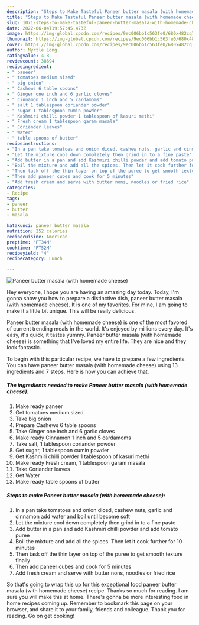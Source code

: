 ```yaml
---
description: "Steps to Make Tasteful Paneer butter masala (with homemade cheese)"
title: "Steps to Make Tasteful Paneer butter masala (with homemade cheese)"
slug: 1071-steps-to-make-tasteful-paneer-butter-masala-with-homemade-cheese
date: 2022-06-04T19:57:45.473Z
image: https://img-global.cpcdn.com/recipes/9ec006bb1c563fe0/680x482cq70/paneer-butter-masala-with-homemade-cheese-recipe-main-photo.jpg
thumbnail: https://img-global.cpcdn.com/recipes/9ec006bb1c563fe0/680x482cq70/paneer-butter-masala-with-homemade-cheese-recipe-main-photo.jpg
cover: https://img-global.cpcdn.com/recipes/9ec006bb1c563fe0/680x482cq70/paneer-butter-masala-with-homemade-cheese-recipe-main-photo.jpg
author: Myrtle Long
ratingvalue: 4.8
reviewcount: 38694
recipeingredient:
- " paneer"
- " tomatoes medium sized"
- " big onion"
- " Cashews 6 table spoons"
- " Ginger one inch and 6 garlic cloves"
- " Cinnamon 1 inch and 5 cardamoms"
- " salt 1 tablespoon coriander powder"
- " sugar 1 tablespoon cumin powder"
- " Kashmiri chilli powder 1 tablespoon of kasuri methi"
- " Fresh cream 1 tablespoon garam masala"
- " Coriander leaves"
- " Water"
- " table spoons of butter"
recipeinstructions:
- "In a pan take tomatoes and onion diced, cashew nuts, garlic and cinnamon add water and boil until become soft"
- "Let the mixture cool down completely then grind in to a fine paste"
- "Add butter in a pan and add Kashmiri chilli powder and add tomato puree"
- "Boil the mixture and add all the spices. Then let it cook further for 10 minutes"
- "Then task off the thin layer on top of the puree to get smooth texture finally"
- "Then add paneer cubes and cook for 5 minutes"
- "Add fresh cream and serve with butter nons, noodles or fried rice"
categories:
- Recipe
tags:
- paneer
- butter
- masala

katakunci: paneer butter masala 
nutrition: 252 calories
recipecuisine: American
preptime: "PT34M"
cooktime: "PT52M"
recipeyield: "4"
recipecategory: Lunch

---
```



![Paneer butter masala (with homemade cheese)](https://img-global.cpcdn.com/recipes/9ec006bb1c563fe0/680x482cq70/paneer-butter-masala-with-homemade-cheese-recipe-main-photo.jpg)

Hey everyone, I hope you are having an amazing day today. Today, I'm gonna show you how to prepare a distinctive dish, paneer butter masala (with homemade cheese). It is one of my favorites. For mine, I am going to make it a little bit unique. This will be really delicious.

Paneer butter masala (with homemade cheese) is one of the most favored of current trending meals in the world. It's enjoyed by millions every day. It's easy, it's quick, it tastes yummy. Paneer butter masala (with homemade cheese) is something that I've loved my entire life. They are nice and they look fantastic.




To begin with this particular recipe, we have to prepare a few ingredients. You can have paneer butter masala (with homemade cheese) using 13 ingredients and 7 steps. Here is how you can achieve that.

<!--inarticleads1-->

##### The ingredients needed to make Paneer butter masala (with homemade cheese):

1. Make ready  paneer
1. Get  tomatoes medium sized
1. Take  big onion
1. Prepare  Cashews 6 table spoons
1. Take  Ginger one inch and 6 garlic cloves
1. Make ready  Cinnamon 1 inch and 5 cardamoms
1. Take  salt, 1 tablespoon coriander powder
1. Get  sugar, 1 tablespoon cumin powder
1. Get  Kashmiri chilli powder 1 tablespoon of kasuri methi
1. Make ready  Fresh cream, 1 tablespoon garam masala
1. Take  Coriander leaves
1. Get  Water
1. Make ready  table spoons of butter




<!--inarticleads2-->

##### Steps to make Paneer butter masala (with homemade cheese):

1. In a pan take tomatoes and onion diced, cashew nuts, garlic and cinnamon add water and boil until become soft
1. Let the mixture cool down completely then grind in to a fine paste
1. Add butter in a pan and add Kashmiri chilli powder and add tomato puree
1. Boil the mixture and add all the spices. Then let it cook further for 10 minutes
1. Then task off the thin layer on top of the puree to get smooth texture finally
1. Then add paneer cubes and cook for 5 minutes
1. Add fresh cream and serve with butter nons, noodles or fried rice




So that's going to wrap this up for this exceptional food paneer butter masala (with homemade cheese) recipe. Thanks so much for reading. I am sure you will make this at home. There's gonna be more interesting food in home recipes coming up. Remember to bookmark this page on your browser, and share it to your family, friends and colleague. Thank you for reading. Go on get cooking!
